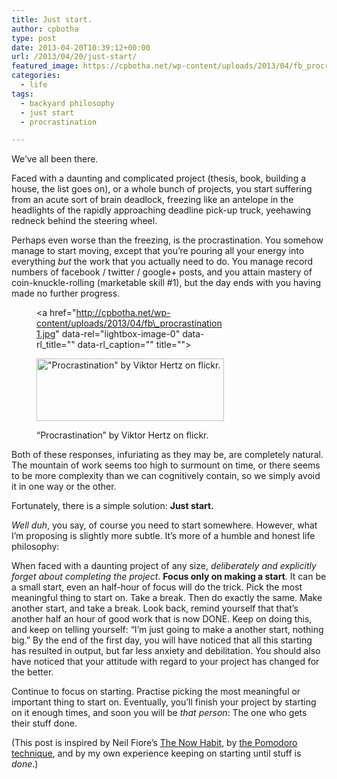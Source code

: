```yaml
---
title: Just start.
author: cpbotha
type: post
date: 2013-04-20T10:39:12+00:00
url: /2013/04/20/just-start/
featured_image: https://cpbotha.net/wp-content/uploads/2013/04/fb_procrastination1-624x209.jpg
categories:
  - life
tags:
  - backyard philosophy
  - just start
  - procrastination

---
```

We&#8217;ve all been there.

Faced with a daunting and complicated project (thesis, book, building a house, the list goes on), or a whole bunch of projects, you start suffering from an acute sort of brain deadlock, freezing like an antelope in the headlights of the rapidly approaching deadline pick-up truck, yeehawing redneck behind the steering wheel.

Perhaps even worse than the freezing, is the procrastination. You somehow manage to start moving, except that you&#8217;re pouring all your energy into everything _but_ the work that you actually need to do. You manage record numbers of facebook / twitter / google+ posts, and you attain mastery of coin-knuckle-rolling (marketable skill #1), but the day ends with you having made no further progress.<figure id="attachment_1738" aria-describedby="caption-attachment-1738" style="width: 300px" class="wp-caption aligncenter"><a href="http://cpbotha.net/wp-content/uploads/2013/04/fb\_procrastination1.jpg" data-rel="lightbox-image-0" data-rl\_title="" data-rl_caption="" title="">

<img data-attachment-id="1738" data-permalink="https://cpbotha.net/2013/04/20/just-start/fb_procrastination-2/" data-orig-file="https://cpbotha.net/wp-content/uploads/2013/04/fb_procrastination1.jpg" data-orig-size="640,215" data-comments-opened="1" data-image-meta="{&quot;aperture&quot;:&quot;0&quot;,&quot;credit&quot;:&quot;&quot;,&quot;camera&quot;:&quot;&quot;,&quot;caption&quot;:&quot;&quot;,&quot;created_timestamp&quot;:&quot;0&quot;,&quot;copyright&quot;:&quot;&quot;,&quot;focal_length&quot;:&quot;0&quot;,&quot;iso&quot;:&quot;0&quot;,&quot;shutter_speed&quot;:&quot;0&quot;,&quot;title&quot;:&quot;&quot;}" data-image-title="fb_procrastination" data-image-description="" data-medium-file="https://cpbotha.net/wp-content/uploads/2013/04/fb_procrastination1-300x100.jpg" data-large-file="https://cpbotha.net/wp-content/uploads/2013/04/fb_procrastination1.jpg" class="size-medium wp-image-1738" alt="&quot;Procrastination&quot; by Viktor Hertz on flickr." src="http://cpbotha.net/wp-content/uploads/2013/04/fb_procrastination1-300x100.jpg" width="300" height="100" srcset="https://cpbotha.net/wp-content/uploads/2013/04/fb_procrastination1-300x100.jpg 300w, https://cpbotha.net/wp-content/uploads/2013/04/fb_procrastination1-624x209.jpg 624w, https://cpbotha.net/wp-content/uploads/2013/04/fb_procrastination1.jpg 640w" sizes="(max-width: 300px) 85vw, 300px" /></a><figcaption id="caption-attachment-1738" class="wp-caption-text">&#8220;Procrastination&#8221; by Viktor Hertz on flickr.</figcaption></figure> 

Both of these responses, infuriating as they may be, are completely natural. The mountain of work seems too high to surmount on time, or there seems to be more complexity than we can cognitively contain, so we simply avoid it in one way or the other.

Fortunately, there is a simple solution: **Just start.**

_Well duh_, you say, of course you need to start somewhere. However, what I&#8217;m proposing is slightly more subtle. It&#8217;s more of a humble and honest life philosophy:

When faced with a daunting project of any size, _deliberately and explicitly forget about completing the project_. **Focus only on making a start**. It can be a small start, even an half-hour of focus will do the trick. Pick the most meaningful thing to start on. Take a break. Then do exactly the same. Make another start, and take a break. Look back, remind yourself that that&#8217;s another half an hour of good work that is now DONE. Keep on doing this, and keep on telling yourself: &#8220;I&#8217;m just going to make a another start, nothing big.&#8221; By the end of the first day, you will have noticed that all this starting has resulted in output, but far less anxiety and debilitation. You should also have noticed that your attitude with regard to your project has changed for the better.

Continue to focus on starting. Practise picking the most meaningful or important thing to start on. Eventually, you&#8217;ll finish your project by starting on it enough times, and soon you will be _that person_: The one who gets their stuff done.

(This post is inspired by Neil Fiore&#8217;s [The Now Habit][1], by [the Pomodoro technique][2], and by my own experience keeping on starting until stuff is _done_.)

 [1]: http://www.amazon.com/Now-Habit-Overcoming-Procrastination-Guilt-Free/dp/1585425524 "amazon link to The Now Habit"
 [2]: http://mytomatoes.com/ "mytomatoes: pomodoro tracking site"